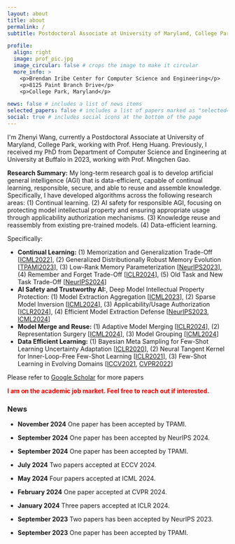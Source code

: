 ```yaml
---
layout: about
title: about
permalink: /
subtitle: Postdoctoral Associate at University of Maryland, College Park

profile:
  align: right
  image: prof_pic.jpg
  image_circular: false # crops the image to make it circular
  more_info: >
    <p>Brendan Iribe Center for Computer Science and Engineering</p>
    <p>8125 Paint Branch Drive</p>
    <p>College Park, Maryland</p>

news: false # includes a list of news items
selected_papers: false # includes a list of papers marked as "selected={true}"
social: true # includes social icons at the bottom of the page
---
```


I'm Zhenyi Wang, currently a Postdoctoral Associate at University of Maryland, College Park, working with Prof. Heng Huang. Previously, I received my PhD from Department of Computer Science and Engineering at University at Buffalo in 2023, working with Prof. Mingchen Gao.

**Research Summary:**
My long-term research goal is to develop artificial general intelligence (AGI) that is data-efficient, capable of continual learning, responsible, secure, and able to reuse and assemble knowledge. Specifically, I have developed algorithms across the following research areas: (1) Continual learning. (2) AI safety for responsible AGI, focusing on protecting model intellectual property and ensuring appropriate usage through applicability authorization mechanisms. (3) Knowledge reuse and reassembly from existing pre-trained models. (4) Data-efficient learning.

Specifically:

- **Continual Learning:** (1) Memorization and Generalization Trade-Off [<a href="https://arxiv.org/abs/2207.07256">ICML2022</a>], (2) Generalized Distributionally Robust Memory Evolution [<a href="https://www.computer.org/csdl/journal/tp/2023/12/10258417/1QEwVQys7ok">TPAMI2023</a>], (3) Low-Rank Memory Parameterization [<a href="https://proceedings.neurips.cc/paper_files/paper/2023/file/d5f34e7e70d80f5037ab16a48e2d186e-Paper-Conference.pdf">NeurIPS2023</a>], (4) Remember and Forget Trade-Off [<a href="https://arxiv.org/abs/2403.13249">ICLR2024</a>], (5) Old Task and New Task Trade-Off [<a href="https://openreview.net/forum?id=B5vQ7IQW7d&referrer=%5Bthe%20profile%20of%20Zhenyi%20Wang%5D(%2Fprofile%3Fid%3D~Zhenyi_Wang1)">NeurIPS2024</a>]
- **AI Safety and Trustworthy AI:**, Deep Model Intellectual Property Protection: (1) Model Extraction Aggregation [<a href="https://arxiv.org/abs/2305.18413">ICML2023</a>], (2) Sparse Model Inversion [<a href="https://openreview.net/pdf?id=T0lFfO8HaK">ICML2024</a>], (3) Applicability/Usage Authorization [<a href="https://openreview.net/pdf?id=FYKVPOHCpE">ICLR2024</a>], (4) Efficient Model Extraction Defense [<a href="https://papers.nips.cc/paper_files/paper/2023/file/0207c9ea9faf66c6e892c3fa3c167b75-Paper-Conference.pdf">NeurIPS2023</a>, <a href="https://openreview.net/pdf?id=EFtNP211X3">ICML2024</a>]
- **Model Merge and Reuse:** (1) Adaptive Model Merging [<a href="https://arxiv.org/pdf/2310.02575">ICLR2024</a>], (2) Representation Surgery [<a href="https://arxiv.org/pdf/2402.02705">ICML2024</a>], (3) Model Grouping [<a href="https://arxiv.org/abs/2405.16560">ICML2024</a>]
- **Data Efficient Learning:** (1) Bayesian Meta Sampling for Few-Shot Learning Uncertainty Adaptation [<a href="https://openreview.net/forum?id=Bkxv90EKPB">ICLR2020</a>], (2) Neural Tangent Kernel for Inner-Loop-Free Few-Shot Learning [<a href="https://arxiv.org/abs/2102.03909">ICLR2021</a>], (3) Few-Shot Learning in Evolving Domains [<a href="https://arxiv.org/abs/2109.14120">ICCV2021</a>, <a href="https://openaccess.thecvf.com/content/CVPR2022/html/Wang_Learning_To_Learn_and_Remember_Super_Long_Multi-Domain_Task_Sequence_CVPR_2022_paper.html">CVPR2022</a>]

Please refer to [Google Scholar](https://scholar.google.com/citations?hl=zh-CN&user=F4uLsroAAAAJ&view_op=list_works) for more papers

**<span style="color: red;">I am on the academic job market. Feel free to reach out if interested.</span>**

### News

- **November 2024** One paper has been accepted by TPAMI.

- **September 2024** One paper has been accepted by NeurIPS 2024.

- **September 2024** One paper has been accepted by TPAMI.

- **July 2024** Two papers accepted at ECCV 2024.

- **May 2024** Four papers accepted at ICML 2024.

- **February 2024** One paper accepted at CVPR 2024.

- **January 2024** Three papers accepted at ICLR 2024.

- **September 2023** Two papers has been accepted by NeurIPS 2023.

- **September 2023** One paper has been accepted by TPAMI.
